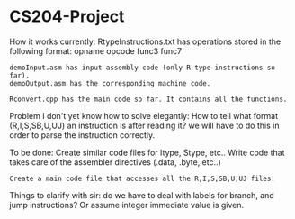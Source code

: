 # CS204-Project
How it works currently:
	RtypeInstructions.txt has operations stored in the following format:
	opname opcode func3 func7
	
	demoInput.asm has input assembly code (only R type instructions so far).
	demoOutput.asm has the corresponding machine code.
	
	Rconvert.cpp has the main code so far. It contains all the functions.
	
Problem I don't yet know how to solve elegantly: 
	How to tell what format (R,I,S,SB,U,UJ) an instruction is after reading it?
	we will have to do this in order to parse the instruction correctly.
	

To be done:
	Create similar code files for Itype, Stype, etc..
	Write code that takes care of the assembler directives (.data, .byte, etc..)
	
	Create a main code file that accesses all the R,I,S,SB,U,UJ files.
	
	
Things to clarify with sir:
	do we have to deal with labels for branch, and jump instructions? Or assume integer immediate value is given.
